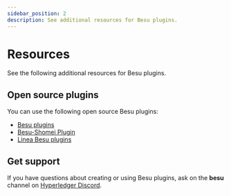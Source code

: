 ```yaml
---
sidebar_position: 2
description: See additional resources for Besu plugins.
---
```


# Resources

See the following additional resources for Besu plugins.

## Open source plugins

You can use the following open source Besu plugins:

 - [Besu plugins](https://github.com/Consensys/besu-plugins)
 - [Besu-Shomei Plugin](https://github.com/Consensys/besu-shomei-plugin)
 - [Linea Besu plugins](https://github.com/Consensys/linea-arithmetization)

## Get support

If you have questions about creating or using Besu plugins, ask on the **besu** channel on
[Hyperledger Discord](https://discord.gg/hyperledger).
